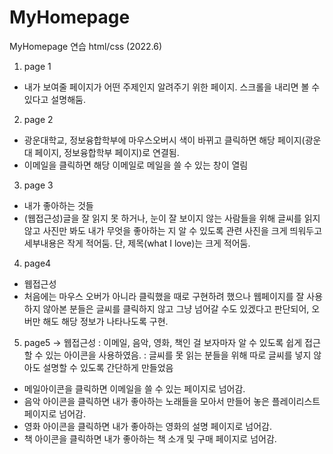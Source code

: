 # MyHomepage
MyHomepage 연습 html/css (2022.6)


1. page 1
- 내가 보여줄 페이지가 어떤 주제인지 알려주기 위한 페이지. 스크롤을 내리면 볼 수 있다고 설명해둠.
2. page 2
- 광운대학교, 정보융합학부에 마우스오버시 색이 바뀌고 클릭하면 해당 페이지(광운대 페이지, 정보융합학부 페이지)로 연결됨.
- 이메일을 클릭하면 해당 이메일로 메일을 쓸 수 있는 창이 열림
3. page 3
- 내가 좋아하는 것들
- (웹접근성)글을 잘 읽지 못 하거나, 눈이 잘 보이지 않는 사람들을 위해 글씨를 읽지 않고 사진만 봐도 내가 무엇을 좋아하는 지 알 수 있도록 관련 사진을 크게 띄워두고 세부내용은 작게 적어둠. 단, 제목(what I love)는 크게 적어둠. 
4. page4
- 웹접근성
- 처음에는 마우스 오버가 아니라 클릭했을 때로 구현하려 했으나 웹페이지를 잘 사용하지 않아본 분들은 글씨를 클릭하지 않고 그냥 넘어갈 수도 있겠다고 판단되어, 오버만 해도 해당 정보가 나타나도록 구현.
5. page5
-> 웹접근성 
: 이메일, 음악, 영화, 책인 걸 보자마자 알 수 있도록 쉽게 접근할 수 있는 아이콘을 사용하였음.
: 글씨를 못 읽는 분들을 위해 따로 글씨를 넣지 않아도 설명할 수 있도록 간단하게 만들었음

- 메일아이콘을 클릭하면 이메일을 쓸 수 있는 페이지로 넘어감.
- 음악 아이콘을 클릭하면 내가 좋아하는 노래들을 모아서 만들어 놓은 플레이리스트 페이지로 넘어감.
- 영화 아이콘을 클릭하면 내가 좋아하는 영화의 설명 페이지로 넘어감.
- 책 아이콘을 클릭하면 내가 좋아하는 책 소개 및 구매 페이지로 넘어감.
